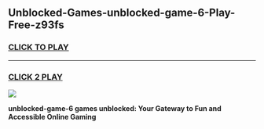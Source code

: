 
## Unblocked-Games-unblocked-game-6-Play-Free-z93fs
<h3>
<a href="https://premium76.site?title=unblocked-game-6&ref=23A">CLICK TO PLAY</a></h3>
<hr>

<h3>
<a href="https://premium76.site?title=unblocked-game-6&ref=23A">CLICK 2 PLAY</a>
  
</h3>

<a href="https://premium76.site?title=unblocked-game-6&ref=23A"><img src="https://clearcache.store/games.png"></a>


**unblocked-game-6 games unblocked: Your Gateway to Fun and Accessible Online Gaming**
